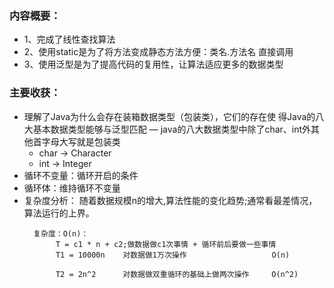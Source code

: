### 内容概要：
- 1、完成了线性查找算法
- 2、使用static是为了将方法变成静态方法方便：类名.方法名 直接调用
- 3、使用泛型是为了提高代码的复用性，让算法适应更多的数据类型
### 主要收获：
- 理解了Java为什么会存在装箱数据类型（包装类），它们的存在使
  得Java的八大基本数据类型能够与泛型匹配
— java的八大数据类型中除了char、int外其他首字母大写就是包装类
    * char -> Character
    * int -> Integer
- 循环不变量：循环开启的条件
- 循环体：维持循环不变量
- 复杂度分析：  随着数据规模n的增大,算法性能的变化趋势;通常看最差情况，算法运行的上界。
  ```
    复杂度：O(n)：
         T = c1 * n + c2;做数据做c1次事情 + 循环前后要做一些事情                 
         T1 = 10000n    对数据做1万次操作                   O(n)
  
         T2 = 2n^2      对数据做双重循环的基础上做两次操作     O(n^2)       
  ```